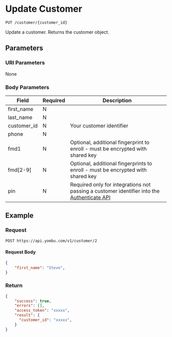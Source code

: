 # Update Customer

    PUT /customer/{customer_id}
    
Update a customer. Returns the customer object.




## Parameters
### URI Parameters
None
### Body Parameters
Field | Required | Description
--- | --- | ---
first_name | N |
last_name | N | 
customer_id | N | Your customer identifier
phone | N |
fmd1 | N | Optional, additional fingerprint to enroll - must be encrypted with shared key
fmd[2-9] | N | Optional, additional fingerprints to enroll - must be encrypted with shared key
pin | N | Required only for integrations not passing a customer identifier into the [Authenticate API](/authenticate)

## Example
### Request

    POST https://api.yombu.com/v1/customer/2
#### Request Body
```json 
{
    "first_name": "Steve",
}
```
### Return
``` json
{
    "success": true,
    "errors": [],
    "access_token": "xxxxx",
    "result": {
      "customer_id": "xxxxx",
    }
}
```

